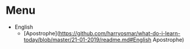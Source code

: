 # Menu

* English
	* [Apostrophe](https://github.com/harryosmar/what-do-i-learn-today/blob/master/21-01-2019/readme.md#English Apostrophe)